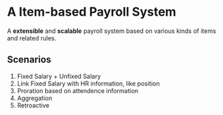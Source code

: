 # A Item-based Payroll System

A **extensible** and **scalable** payroll system based on various kinds of items and related rules.

## Scenarios
1. Fixed Salary + Unfixed Salary
1. Link Fixed Salary with HR information, like position
1. Proration based on attendence information
1. Aggregation
1. Retroactive

